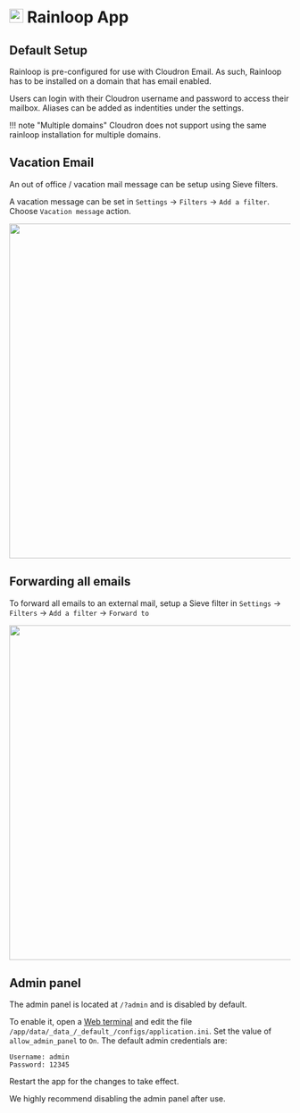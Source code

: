 # <img src="/img/rainloop-logo.png" width="25px"> Rainloop App

## Default Setup

Rainloop is pre-configured for use with Cloudron Email. As such, Rainloop
has to be installed on a domain that has email enabled.

Users can login with their Cloudron username and password to access their
mailbox. Aliases can be added as indentities under the settings.

!!! note "Multiple domains"
    Cloudron does not support using the same rainloop installation for multiple
    domains.

## Vacation Email

An out of office / vacation mail message can be setup using Sieve filters.

A vacation message can be set in `Settings` -> `Filters` -> `Add a filter`. Choose
`Vacation message` action.

<center>
<img src="/img/email-vacation-message-rainloop.png" class="shadow" width="600px">
</center>

## Forwarding all emails

To forward all emails to an external mail, setup a Sieve filter in
`Settings` -> `Filters` -> `Add a filter` -> `Forward to`

<center>
<img src="/img/forward-all-emails-rainloop.png" class="shadow" width="600px">
</center>

## Admin panel

The admin panel is located at `/?admin` and is disabled by default.

To enable it, open a [Web terminal](/documentation/apps/#web-terminal)
and edit the file `/app/data/_data_/_default_/configs/application.ini`.
Set the value of `allow_admin_panel` to `On`. The default admin credentials
are:

    Username: admin
    Password: 12345


Restart the app for the changes to take effect.

We highly recommend disabling the admin panel after use. 
